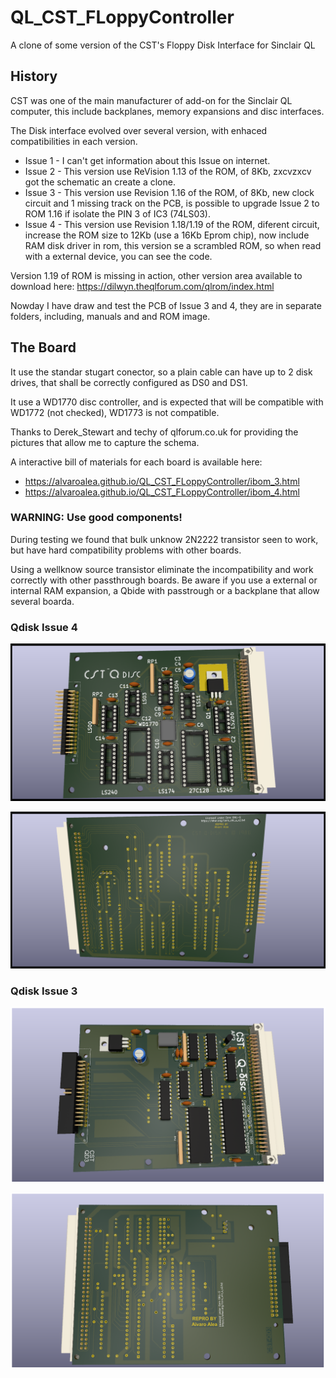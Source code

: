 # QL_CST_FLoppyController

A clone of some version of the CST's Floppy Disk Interface for Sinclair QL

## History

CST was one of the main manufacturer of add-on for the Sinclair QL computer, this include backplanes, memory expansions and disc interfaces.

The Disk interface evolved over several version, with enhaced compatibilities in each version.

- Issue 1 - I can't get information about this Issue on internet.
- Issue 2 - This version use ReVision 1.13 of the ROM, of 8Kb, zxcvzxcv got the schematic an create a clone.
- Issue 3 - This version use Revision 1.16 of the ROM, of 8Kb, new clock circuit and 1 missing track on the PCB, is possible to upgrade Issue 2 to ROM 1.16 if isolate the PIN 3 of IC3 (74LS03).
- Issue 4 - This version use Revision 1.18/1.19 of the ROM, diferent circuit, increase the ROM size to 12Kb (use a 16Kb Eprom chip), now include RAM disk driver in rom, this version se a scrambled ROM, so when read with a external device, you can see the code.

Version 1.19 of ROM is missing in action, other version area available to download here: https://dilwyn.theqlforum.com/qlrom/index.html

Nowday I have draw and test the PCB of Issue 3 and 4, they are in separate folders, including, manuals and and ROM image.


## The Board

It use the standar stugart conector, so a plain cable can have up to 2 disk drives, that shall be correctly configured as DS0 and DS1.

It use a WD1770 disc controller, and is expected that will be compatible with WD1772 (not checked), WD1773 is not compatible.

Thanks to Derek_Stewart and techy of qlforum.co.uk for providing the pictures that allow me to capture the schema.

A interactive bill of materials for each board is available here:

* https://alvaroalea.github.io/QL_CST_FLoppyController/ibom_3.html
* https://alvaroalea.github.io/QL_CST_FLoppyController/ibom_4.html

### WARNING: Use good components!

During testing we found that bulk unknow 2N2222 transistor seen to work, but have hard compatibility problems with other boards.

Using a wellknow source transistor eliminate the incompatibility and work correctly with other passthrough boards. Be aware if you use a external or internal RAM expansion, a Qbide with passtrough or a backplane that allow several boarda.

### Qdisk Issue 4

![My image](Issue_4/qdisk_v4F.png)

![My image](Issue_4/qdisk_v4B.png)

### Qdisk Issue 3

![My image](Issue_3/QL_CST_FLoppyController_V3_C.png)

![My image](Issue_3/QL_CST_FLoppyController_V3_S.png)

